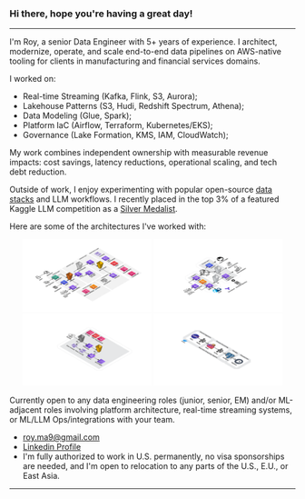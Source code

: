 ### Hi there, hope you're having a great day!
---
I'm Roy, a senior Data Engineer with 5+ years of experience. I architect, modernize, operate, and scale end-to-end data pipelines on AWS-native tooling for clients in manufacturing and financial services domains.

I worked on:
- Real-time Streaming (Kafka, Flink, S3, Aurora); 
- Lakehouse Patterns (S3, Hudi, Redshift Spectrum, Athena);
- Data Modeling (Glue, Spark);
- Platform IaC (Airflow, Terraform, Kubernetes/EKS);
- Governance (Lake Formation, KMS, IAM, CloudWatch);

My work combines independent ownership with measurable revenue impacts: cost savings, latency reductions, operational scaling, and tech debt reduction.

Outside of work, I enjoy experimenting with popular open-source [data stacks](https://github.com/Creative-Ataraxia/eonet-realtime-streaming) and LLM workflows. I recently placed in the top 3% of a featured Kaggle LLM competition as a [Silver Medalist](https://www.kaggle.com/certification/competitions/alexmason11/llms-you-cant-please-them-all).

Here are some of the architectures I've worked with:

<p align="center">
  <img src="img/1. Data Marketplace v3.png" width="45%"/>
  <img src="img/2. Dual Path Realtime Streaming v2.png" width="45%"/>
  <br>
  <img src="img/3. Food Costs.png" width="45%"/>
  <img src="img/4. real-time analytics v3.png" width="45%"/>
</p>

Currently open to any data engineering roles (junior, senior, EM) and/or ML-adjacent roles involving platform architecture, real-time streaming systems, or ML/LLM Ops/integrations with your team.
- [roy.ma9@gmail.com](mailto:roy.ma9@gmail.com)
- [Linkedin Profile](https://www.linkedin.com/in/royma/)
- I'm fully authorized to work in U.S. permanently, no visa sponsorships are needed, and I'm open to relocation to any parts of the U.S., E.U., or East Asia.
---
